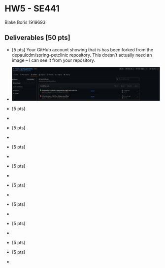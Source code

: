 # HW5 - SE441
Blake Boris 1919693

## Deliverables [50 pts]
- [5 pts] Your GitHub account showing that is has been forked from the depaulcdm/spring-petclinic repository. This doesn’t actually need an image – I can see it from your repository.
- ![img.png](images/firstBuild.png)
- [5 pts] 
- 
- [5 pts] 
- 
- [5 pts] 
- 
- [5 pts] 
- 
- [5 pts] 
- 
- [5 pts] 
- 
- [5 pts] 
- 
- [5 pts] 

- [5 pts] 
- 
